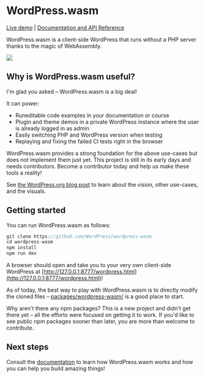 # WordPress.wasm

[Live demo](https://wasm.wordpress.net/wordpress.html) | [Documentation and API Reference](https://wordpresswasm.readthedocs.io/en/latest/)

WordPress.wasm is a client-side WordPress that runs without a PHP server thanks to the magic of WebAssembly.

![](https://raw.githubusercontent.com/wordpress/wordpress-wasm/trunk/demo.gif)

## Why is WordPress.wasm useful?

I'm glad you asked – WordPress.wasm is a big deal!

It can power:

-   Runeditable code examples in your documentation or course
-   Plugin and theme demos in a private WordPress instance where the user is already logged in as admin
-   Easily switching PHP and WordPress version when testing
-   Replaying and fixing the failed CI tests right in the browser

WordPress.wasm provides a strong foundation for the above use-cases but does not implement them just yet. This project is still in its early days and needs contributors. Become a contributor today and help us make these tools a reality!

See
[the WordPress.org blog post](https://make.wordpress.org/core/2022/09/23/client-side-webassembly-wordpress-with-no-server/) to learn about the vision, other use-cases, and the visuals.

## Getting started

You can run WordPress.wasm as follows:

```js
git clone https://github.com/WordPress/wordpress-wasm
cd wordpress-wasm
npm install
npm run dev
```

A browser should open and take you to your very own client-side WordPress at [http://127.0.0.1:8777/wordpress.html](http://127.0.0.1:8777/wordpress.html)!

As of today, the best way to play with WordPress.wasm is to directly modify the cloned files – [packages/wordpress-wasm/](./packages/wordpress-wasm) is a good place to start.

Why aren't there any npm packages? This is a new project and didn't get there yet – all the efforts were focused on getting it to work. If you'd like to see public npm packages sooner than later, you are more than welcome to contribute.

## Next steps

Consult the [documentation](https://github.com/WordPress/wordpress-wasm/tree/trunk/docs) to learn how WordPress.wasm works and how you can help you build amazing things!
